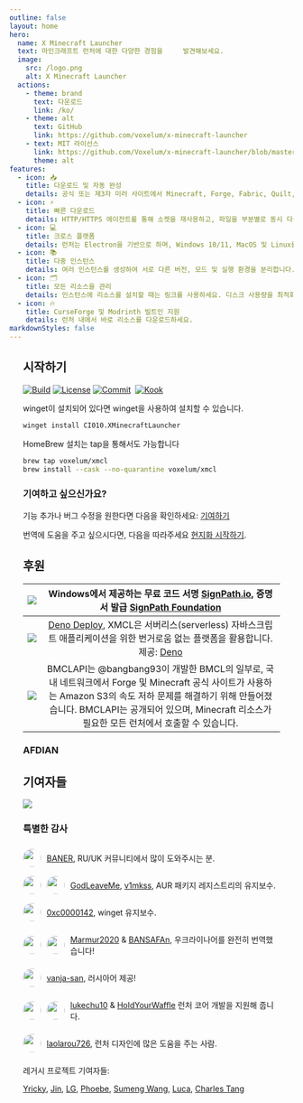```yaml
---
outline: false
layout: home
hero:
  name: X Minecraft Launcher
  text: 마인크래프트 런처에 대한 다양한 경험을     발견해보세요.
  image:
    src: /logo.png
    alt: X Minecraft Launcher
  actions:
    - theme: brand
      text: 다운로드
      link: /ko/
    - theme: alt
      text: GitHub
      link: https://github.com/voxelum/x-minecraft-launcher
    - text: MIT 라이선스
      link: https://github.com/Voxelum/x-minecraft-launcher/blob/master/LICENSE
      theme: alt
features:
  - icon: 📥
    title: 다운로드 및 자동 완성
    details: 공식 또는 제3자 미러 사이트에서 Minecraft, Forge, Fabric, Quilt, OptiFine, JVM 다운로드 지원.
  - icon: ⚡️
    title: 빠른 다운로드
    details: HTTP/HTTPS 에이전트를 통해 소켓을 재사용하고, 파일을 부분별로 동시 다운로드합니다.
  - icon: 💻
    title: 크로스 플랫폼
    details: 런처는 Electron을 기반으로 하며, Windows 10/11, MacOS 및 Linux를 지원합니다.
  - icon: 📚
    title: 다중 인스턴스
    details: 여러 인스턴스를 생성하여 서로 다른 버전, 모드 및 실행 환경을 분리합니다.
  - icon: 🗂
    title: 모든 리소스을 관리
    details: 인스턴스에 리소스를 설치할 때는 링크를 사용하세요. 디스크 사용량을 최적화할 수 있습니다.
  - icon: 🔥
    title: CurseForge 및 Modrinth 빌트인 지원
    details: 런처 내에서 바로 리소스를 다운로드하세요.
markdownStyles: false
---
```


<div class="vp-doc" style="margin: auto; max-width: 1180px; padding: 0 24px">

## 시작하기

<p style="display: flex; gap: 4px;">
  <a href="https://github.com/Voxelum/x-minecraft-launcher">
    <img src="https://github.com/Voxelum/x-minecraft-launcher/workflows/Build/badge.svg" alt="Build">
  </a>
  <a href="https://github.com/Voxelum/x-minecraft-launcher/blob/master/LICENSE">
    <img src="https://img.shields.io/npm/l/@xmcl/core.svg" alt="License">
  </a>
  <a href="https://conventionalcommits.org">
    <img src="https://img.shields.io/badge/Conventional%20Commits-1.0.0-yellow.svg" alt="Commit">
  </a>
  <br>
  <a href="https://kook.top/gqjSHh">
    <img src="https://img.shields.io/endpoint?url=https://api.xmcl.app/kook-badge" alt="Kook">
  </a>
</p>

winget이 설치되어 있다면 winget을 사용하여 설치할 수 있습니다.

```bash
winget install CI010.XMinecraftLauncher
```

HomeBrew 설치는 tap을 통해서도 가능합니다

```bash
brew tap voxelum/xmcl
brew install --cask --no-quarantine voxelum/xmcl
```

### 기여하고 싶으신가요?

기능 추가나 버그 수정을 원한다면 다음을 확인하세요: [기여하기](/ko/guide/contributing)

번역에 도움을 주고 싶으시다면, 다음을 따라주세요 [현지화 시작하기](/ko/guide/i18n).


## 후원

| [![](https://github.com/DGP-Studio/Snap.Hutao/assets/10614984/73ae8b90-f3c7-4033-b2b7-f4126331ce66)](https://www.netlify.com/) |                 Windows에서 제공하는 무료 코드 서명 [SignPath.io](https://signpath.io/), 증명서 발급 [SignPath Foundation](https://signpath.org/)                  |
| :----------------------------------------------------------------------------------------------------------------------------: | :------------------------------------------------------------------------------------------------------------------------------------------------------------------------: |
|                                        [![](/deno-logo.webp)](https://deno.com/deploy)                                         |        [Deno Deploy](https://deno.com/deploy), XMCL은 서버리스(serverless) 자바스크립트 애플리케이션을 위한 번거로움 없는 플랫폼을 활용합니다. 제공: [Deno](https://deno.com/)        |
|                                         [![](https://bmclapidoc.bangbang93.com/assets/favicon.ico?v=1742218388684)](https://bmclapidoc.bangbang93.com/)                                         | BMCLAPI는 @bangbang93이 개발한 BMCL의 일부로, 국내 네트워크에서 Forge 및 Minecraft 공식 사이트가 사용하는 Amazon S3의 속도 저하 문제를 해결하기 위해 만들어졌습니다. BMCLAPI는 공개되어 있으며, Minecraft 리소스가 필요한 모든 런처에서 호출할 수 있습니다. |

### AFDIAN

<!-- afdian-start -->
<!--@include: ../../parts/afdian.md-->
<!-- afdian-end -->

## 기여자들

<a href="https://github.com/voxelum/x-minecraft-launcher/graphs/contributors" flex justify-center>
  <img src="https://contrib.rocks/image?repo=voxelum/x-minecraft-launcher" />
</a>

### 특별한 감사

<div style="display: flex; align-items: center; gap: 10px;">
<img width="32" height="32" style="border-radius: 100%" src="https://avatars.githubusercontent.com/u/86590991?v=4">

[BANER](https://github.com/BANSAFAn), RU/UK 커뮤니티에서 많이 도와주시는 분.
</div>

<div style="display: flex; align-items: center; gap: 10px;">
<img width="32" height="32" style="border-radius: 100%" src="https://avatars.githubusercontent.com/u/119564588?v=4">
<img width="32" height="32" style="border-radius: 100%" src="https://avatars.githubusercontent.com/u/155435591?v=4">

[GodLeaveMe](https://github.com/GodLeaveMe), [v1mkss](https://github.com/v1mkss), AUR 패키지 레지스트리의 유지보수.
</div>

<div style="display: flex; align-items: center; gap: 10px;">
<img width="32" height="32" style="border-radius: 100%" src="https://avatars.githubusercontent.com/u/52188337?v=4">

[0xc0000142](https://github.com/0xc0000142), winget 유지보수.
</div>

<div style="display: flex; align-items: center; gap: 10px;">
<img width="32" height="32" style="border-radius: 100%" src="https://avatars.githubusercontent.com/u/109208530?v=4">
<img width="32" height="32" style="border-radius: 100%" src="https://avatars.githubusercontent.com/u/86590991?v=4">

[Marmur2020](https://github.com/Marmur2020) & [BANSAFAn](https://github.com/BANSAFAn), 우크라이나어를 완전히 번역했습니다!
</div>

<div style="display: flex; align-items: center; gap: 10px;">
<img width="32" height="32" style="border-radius: 100%" src="https://avatars.githubusercontent.com/u/7201687?v=4">

[vanja-san](https://github.com/vanja-san), 러시아어 제공!
</div>

<div style="display: flex; align-items: center; gap: 10px;">
<img width="32" height="32" style="border-radius: 100%" src="https://avatars.githubusercontent.com/u/37006668?v=4">
<img width="32" height="32" style="border-radius: 100%" src="https://avatars.githubusercontent.com/u/11472320?v=4">

[lukechu10](https://github.com/lukechu10) & [HoldYourWaffle](https://github.com/HoldYourWaffle) 런처 코어 개발을 지원해 줍니다.
</div>

<div style="display: flex; align-items: center; gap: 10px;">
<img width="32" height="32" style="border-radius: 100%" src="https://avatars.githubusercontent.com/u/25716486?v=4">

[laolarou726](https://github.com/laolarou726), 런처 디자인에 많은 도움을 주는 사람.
</div>

레거시 프로젝트 기여자들:

[Yricky](https://github.com/Yricky), [Jin](https://github.com/Indexyz), [LG](https://github.com/LasmGratel), [Phoebe](https://github.com/PhoebezZ), [Sumeng Wang](https://github.com/darkkingwsm), [Luca](https://github.com/LucaIsGenius), [Charles Tang](https://github.com/CharlesQT)

</div>